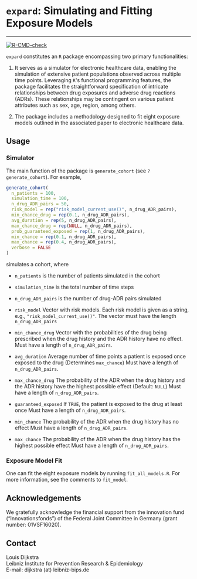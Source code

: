 # `expard`: Simulating and Fitting Exposure Models
-----------------------------------------------

<!-- badges: start -->
[![R-CMD-check](https://github.com/bips-hb/expard/actions/workflows/R-CMD-check.yaml/badge.svg)](https://github.com/bips-hb/expard/│actions/workflows/R-CMD-check.yaml)
<!-- badges: end -->

`expard` constitutes an `R` package encompassing two primary functionalities:

1. It serves as a simulator for electronic healthcare data, enabling the simulation of extensive patient populations observed across multiple time points. Leveraging `R`'s functional programming features, the package facilitates the straightforward specification of intricate relationships between drug exposures and adverse drug reactions (ADRs). These relationships may be contingent on various patient attributes such as sex, age, region, among others.

2. The package includes a methodology designed to fit eight exposure models outlined in the associated paper to electronic healthcare data.

## Usage

### Simulator

The main function of the package is `generate_cohort` (see `?generate_cohort`). For example, 

```R 
generate_cohort(
  n_patients = 100,
  simulation_time = 100,
  n_drug_ADR_pairs = 50,
  risk_model = rep("risk_model_current_use()", n_drug_ADR_pairs),
  min_chance_drug = rep(0.1, n_drug_ADR_pairs),
  avg_duration = rep(5, n_drug_ADR_pairs),
  max_chance_drug = rep(NULL, n_drug_ADR_pairs),
  prob_guaranteed_exposed = rep(1, n_drug_ADR_pairs),
  min_chance = rep(0.1, n_drug_ADR_pairs),
  max_chance = rep(0.4, n_drug_ADR_pairs),
  verbose = FALSE
)
``` 
simulates a cohort, where 

* `n_patients` is the number of patients simulated in the cohort 

* `simulation_time` is the total number of time steps

* `n_drug_ADR_pairs` is the number of drug-ADR pairs simulated

* `risk_model` Vector with risk models. Each risk model is given as a string, e.g., `"risk_model_current_use()"`. The vector must have the length `n_drug_ADR_pairs` 

* `min_chance_drug` Vector with the probabilities of the drug being prescribed
            when the drug history and the ADR history have no effect. 
            Must have a length of `n_drug_ADR_pairs`. 

* `avg_duration` Average number of time points a patient is exposed
                     once exposed to the drug (Determines `max_chance`)
                     Must have a length of `n_drug_ADR_pairs`. 

* `max_chance_drug` The probability of the ADR when 
            the drug history and the ADR history have the highest 
            possible effect (Default: `NULL`)
            Must have a length of `n_drug_ADR_pairs`. 

* `guaranteed_exposed` If `TRUE`, the patient is exposed to the drug
            at least once
            Must have a length of `n_drug_ADR_pairs`. 

* `min_chance` The probability of the ADR when 
            the drug history has no effect
            Must have a length of `n_drug_ADR_pairs`. 

* `max_chance` The probability of the ADR when 
            the drug history has the highest possible effect
            Must have a length of `n_drug_ADR_pairs`.

### Exposure Model Fit

One can fit the eight exposure models by running `fit_all_models.R`. For more 
information, see the comments to `fit_model`.

## Acknowledgements

We gratefully acknowledge the financial support from the innovation fund (“Innovationsfonds”) of the Federal Joint Committee in Germany (grant number: 01VSF16020).

## Contact

Louis Dijkstra\
Leibniz Institute for Prevention Research & Epidemiology  
E-mail: dijkstra (at) leibniz-bips.de
